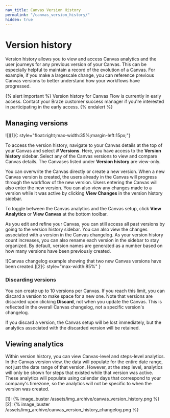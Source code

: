 ```yaml
---
nav_title: Canvas Version History
permalink: "/canvas_version_history/"
hidden: true
---
```


# Version history 

Version history allows you to view and access Canvas analytics and the user journeys for any previous version of your Canvas. This can be especially helpful to maintain a record of the evolution of a Canvas. For example, if you make a largescale change, you can reference previous Canvas versions to better understand how your workflows have progressed.

{% alert important %}
Version history for Canvas Flow is currently in early access. Contact your Braze customer success manager if you're interested in participating in the early access.
{% endalert %}

## Managing versions

![][1]{: style="float:right;max-width:35%;margin-left:15px;"}

To access the version history, navigate to your Canvas details at the top of your Canvas and select **# Versions**. Here, you have access to the **Version history** sidebar. Select any of the Canvas versions to view and compare Canvas details. The Canvases listed under **Version history** are view-only.

You can overwrite the Canvas directly or create a new version. When a new Canvas version is created, the users already in the Canvas will progress through the workflow of the new version. Users entering the Canvas will also enter the new version. You can also view any changes made to a version while it was active by clicking **View Changes** in the version history sidebar.
 
To toggle between the Canvas analytics and the Canvas setup, click **View Analytics** or **View Canvas** at the bottom toolbar. 

As you edit and refine your Canvas, you can still access all past versions by going to the version history sidebar. You can also view the changes associated with a version in the Canvas changelog. As your version history count increases, you can also rename each version in the sidebar to stay organized. By default, version names are generated as a number based on how many versions have been previously created.

![Canvas changelog example showing that two new Canvas versions have been created.][2]{: style="max-width:85%" }

### Discarding versions

You can create up to 10 versions per Canvas. If you reach this limit, you can discard a version to make space for a new one. Note that versions are discarded upon clicking **Discard**, not when you update the Canvas. This is reflected in the overall Canvas changelog, not a specific version's changelog.

If you discard a version, the Canvas setup will be lost immediately, but the analytics associated with the discarded version will be retained. 

## Viewing analytics

Within version history, you can view Canvas-level and steps-level analytics. In the Canvas version view, the data will populate for the entire date range, not just the date range of that version. However, at the step level, analytics will only be shown for steps that existed while that version was active. These analytics will populate using calendar days that correspond to your company's timezone, so the analytics will not be specific to when the version was created.

[1]: {% image_buster /assets/img_archive/canvas_version_history.png %} 
[2]: {% image_buster /assets/img_archive/canvas_version_history_changelog.png %}
